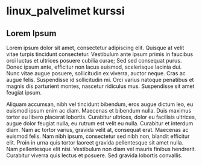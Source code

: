 # linux_palvelimet kurssi

## Lorem Ipsum

 Lorem ipsum dolor sit amet, consectetur adipiscing elit. Quisque at velit vitae turpis tincidunt consectetur. Vestibulum ante ipsum primis in faucibus orci luctus et ultrices posuere cubilia curae; Sed sed consequat purus. Donec ipsum ante, efficitur non lacus euismod, scelerisque lacinia dui. Nunc vitae augue posuere, sollicitudin ex viverra, auctor neque. Cras ac augue felis. Suspendisse id sollicitudin mi. Orci varius natoque penatibus et magnis dis parturient montes, nascetur ridiculus mus. Suspendisse sit amet feugiat ipsum.

Aliquam accumsan, nibh vel tincidunt bibendum, eros augue dictum leo, eu euismod ipsum enim ac diam. Maecenas et bibendum nulla. Duis maximus tortor eu libero placerat lobortis. Curabitur ultrices, dolor eu facilisis ultrices, augue dolor feugiat nulla, eu rutrum est velit eu nulla. Curabitur et interdum diam. Nam ac tortor varius, gravida velit at, consequat erat. Maecenas ac euismod felis. Nam nibh ipsum, consectetur sed nibh non, blandit efficitur elit. Proin in urna quis tortor laoreet gravida pellentesque sit amet nulla. Nam pellentesque elit nisi. Vestibulum non diam vel mauris finibus hendrerit. Curabitur viverra quis lectus et posuere. Sed gravida lobortis convallis. 
